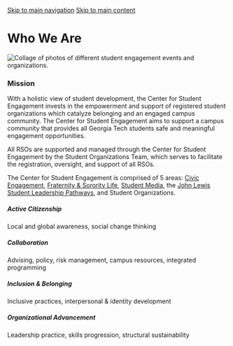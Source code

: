 [Skip to main navigation](https://studentengagement.gatech.edu/about/who-we-are#main-navigation) [Skip to main content](https://studentengagement.gatech.edu/about/who-we-are#main-content)

# Who We Are

![Collage of photos of different student engagement events and organizations.](https://studentengagement.gatech.edu/sites/default/files/2022-06/WhoWeAre.png)

### Mission

With a holistic view of student development, the Center for Student Engagement invests in the empowerment and support of registered student organizations which catalyze belonging and an engaged campus community. The Center for Student Engagement aims to support a campus community that provides all Georgia Tech students safe and meaningful engagement opportunities.

All RSOs are supported and managed through the Center for Student Engagement by the Student Organizations Team, which serves to facilitate the registration, oversight, and support of all RSOs.

The Center for Student Engagement is comprised of 5 areas: [Civic Engagement](https://civic-engagement.gatech.edu/), [Fraternity & Sorority Life](https://greek.gatech.edu/), [Student Media](https://studentmedia.gatech.edu/), the [John Lewis Student Leadership Pathways](https://johnlewis.students.gatech.edu/), and Student Organizations.

##### Active Citizenship

Local and global awareness, social change thinking

##### Collaboration

Advising, policy, risk management, campus resources, integrated programming

##### Inclusion & Belonging

Inclusive practices, interpersonal & identity development

##### Organizational Advancement

Leadership practice, skills progression, structural sustainability